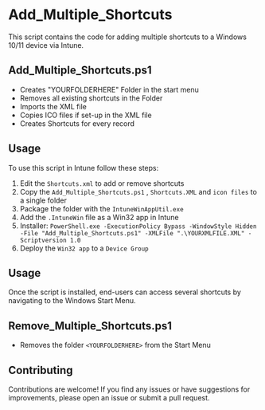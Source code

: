 # Add_Multiple_Shortcuts

This script contains the code for adding multiple shortcuts to a Windows 10/11 device via Intune.

## Add_Multiple_Shortcuts.ps1

* Creates "YOURFOLDERHERE" Folder in the start menu   
* Removes all existing shortcuts in the Folder
* Imports the XML file 
* Copies ICO files if set-up in the XML file
* Creates Shortcuts for every record


## Usage

To use this script in Intune follow these steps:

1. Edit the `Shortcuts.xml` to add or remove shortcuts
2. Copy the `Add_Multiple_Shortcuts.ps1` , `Shortcuts.XML` and `icon files` to a single folder
2. Package the folder with the `IntuneWinAppUtil.exe`
3. Add the `.IntuneWin` file as a Win32 app in Intune
4. Installer: `PowerShell.exe -ExecutionPolicy Bypass -WindowStyle Hidden -File "Add_Multiple_Shortcuts.ps1" -XMLFile ".\YOURXMLFILE.XML" -Scriptversion 1.0`
5. Deploy the `Win32 app` to a `Device Group`

## Usage

Once the script is installed, end-users can access several shortcuts by navigating to the Windows Start Menu.


## Remove_Multiple_Shortcuts.ps1

* Removes the folder `<YOURFOLDERHERE>` from the Start Menu


## Contributing

Contributions are welcome! If you find any issues or have suggestions for improvements, please open an issue or submit a pull request.

